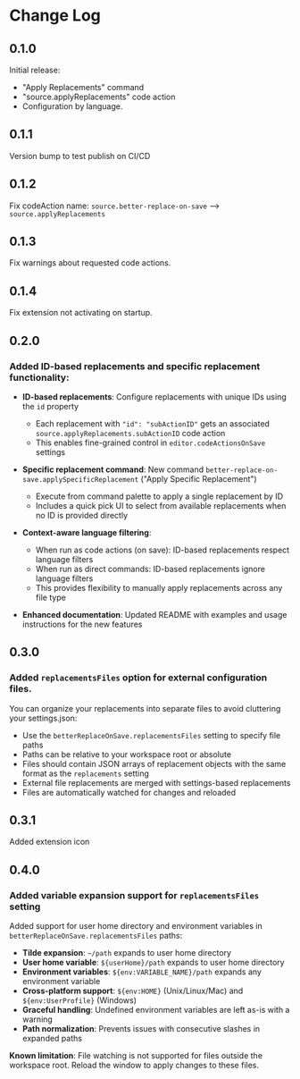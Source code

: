 # Change Log
## 0.1.0

Initial release:

- "Apply Replacements" command
- "source.applyReplacements" code action
- Configuration by language.

## 0.1.1

Version bump to test publish on CI/CD

## 0.1.2

Fix codeAction name: `source.better-replace-on-save` --> `source.applyReplacements`

## 0.1.3

Fix warnings about requested code actions.

## 0.1.4

Fix extension not activating on startup.

## 0.2.0

### Added ID-based replacements and specific replacement functionality:

- **ID-based replacements**: Configure replacements with unique IDs using the `id` property
  - Each replacement with `"id": "subActionID"` gets an associated `source.applyReplacements.subActionID` code action
  - This enables fine-grained control in `editor.codeActionsOnSave` settings

- **Specific replacement command**: New command `better-replace-on-save.applySpecificReplacement` ("Apply Specific Replacement")
  - Execute from command palette to apply a single replacement by ID
  - Includes a quick pick UI to select from available replacements when no ID is provided directly

- **Context-aware language filtering**:
  - When run as code actions (on save): ID-based replacements respect language filters
  - When run as direct commands: ID-based replacements ignore language filters
  - This provides flexibility to manually apply replacements across any file type

- **Enhanced documentation**: Updated README with examples and usage instructions for the new features

## 0.3.0

### Added `replacementsFiles` option for external configuration files.

You can organize your replacements into separate files to avoid cluttering your settings.json:

- Use the `betterReplaceOnSave.replacementsFiles` setting to specify file paths
- Paths can be relative to your workspace root or absolute
- Files should contain JSON arrays of replacement objects with the same format as the `replacements` setting
- External file replacements are merged with settings-based replacements
- Files are automatically watched for changes and reloaded

## 0.3.1

Added extension icon

## 0.4.0

### Added variable expansion support for `replacementsFiles` setting

Added support for user home directory and environment variables in `betterReplaceOnSave.replacementsFiles` paths:

- **Tilde expansion**: `~/path` expands to user home directory
- **User home variable**: `${userHome}/path` expands to user home directory
- **Environment variables**: `${env:VARIABLE_NAME}/path` expands any environment variable
- **Cross-platform support**: `${env:HOME}` (Unix/Linux/Mac) and `${env:UserProfile}` (Windows)
- **Graceful handling**: Undefined environment variables are left as-is with a warning
- **Path normalization**: Prevents issues with consecutive slashes in expanded paths

**Known limitation**: File watching is not supported for files outside the workspace root. Reload the window to apply changes to these files.
